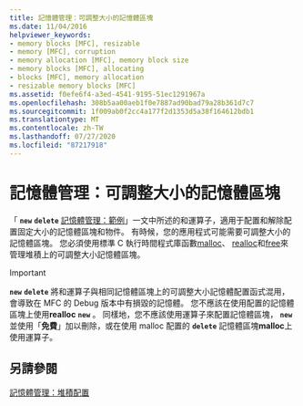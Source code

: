 ```yaml
---
title: 記憶體管理：可調整大小的記憶體區塊
ms.date: 11/04/2016
helpviewer_keywords:
- memory blocks [MFC], resizable
- memory [MFC], corruption
- memory allocation [MFC], memory block size
- memory blocks [MFC], allocating
- blocks [MFC], memory allocation
- resizable memory blocks [MFC]
ms.assetid: f0efe6f4-a3ed-4541-9195-51ec1291967a
ms.openlocfilehash: 308b5aa00aeb1f0e7887ad90bad79a28b361d7c7
ms.sourcegitcommit: 1f009ab0f2cc4a177f2d1353d5a38f164612bdb1
ms.translationtype: MT
ms.contentlocale: zh-TW
ms.lasthandoff: 07/27/2020
ms.locfileid: "87217918"
---
```

# <a name="memory-management-resizable-memory-blocks"></a>記憶體管理：可調整大小的記憶體區塊

「 **`new`** **`delete`** [記憶體管理：範例](memory-management-examples.md)」一文中所述的和運算子，適用于配置和解除配置固定大小的記憶體區塊和物件。 有時候，您的應用程式可能需要可調整大小的記憶體區塊。 您必須使用標準 C 執行時間程式庫函數[malloc](../c-runtime-library/reference/malloc.md)、 [realloc](../c-runtime-library/reference/realloc.md)和[free](../c-runtime-library/reference/free.md)來管理堆積上的可調整大小記憶體區塊。

> [!IMPORTANT]
> **`new`** **`delete`** 將和運算子與相同記憶體區塊上的可調整大小記憶體配置函式混用，會導致在 MFC 的 Debug 版本中有損毀的記憶體。 您不應該在使用配置的記憶體區塊上使用**realloc** **`new`** 。 同樣地，您不應該使用運算子來配置記憶體區塊， **`new`** 並使用「**免費**」加以刪除，或在使用 malloc 配置的 **`delete`** 記憶體區塊**malloc**上使用運算子。

## <a name="see-also"></a>另請參閱

[記憶體管理：堆積配置](memory-management-heap-allocation.md)
